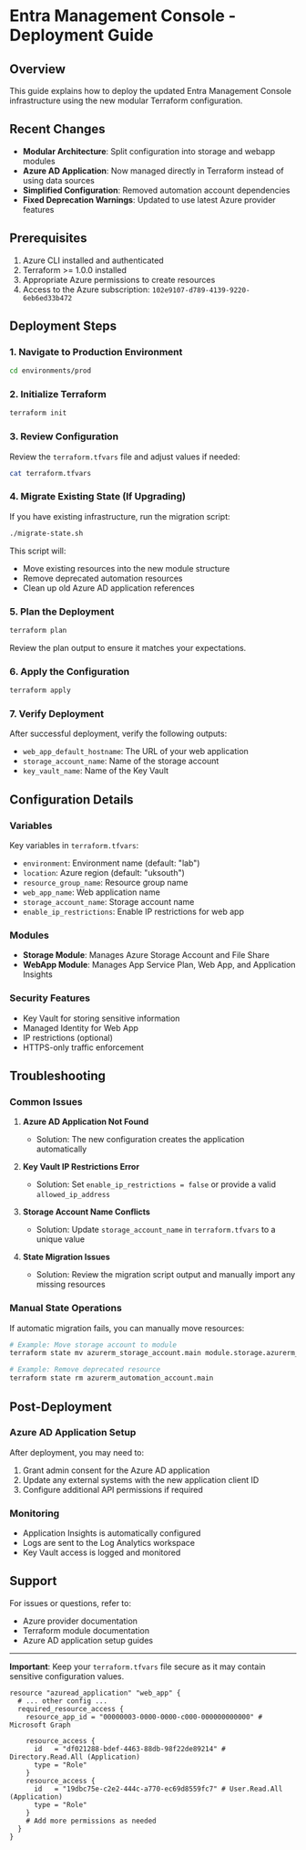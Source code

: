 # Entra Management Console - Deployment Guide

## Overview
This guide explains how to deploy the updated Entra Management Console infrastructure using the new modular Terraform configuration.

## Recent Changes
- **Modular Architecture**: Split configuration into storage and webapp modules
- **Azure AD Application**: Now managed directly in Terraform instead of using data sources
- **Simplified Configuration**: Removed automation account dependencies
- **Fixed Deprecation Warnings**: Updated to use latest Azure provider features

## Prerequisites
1. Azure CLI installed and authenticated
2. Terraform >= 1.0.0 installed
3. Appropriate Azure permissions to create resources
4. Access to the Azure subscription: `102e9107-d789-4139-9220-6eb6ed33b472`

## Deployment Steps

### 1. Navigate to Production Environment
```bash
cd environments/prod
```

### 2. Initialize Terraform
```bash
terraform init
```

### 3. Review Configuration
Review the `terraform.tfvars` file and adjust values if needed:
```bash
cat terraform.tfvars
```

### 4. Migrate Existing State (If Upgrading)
If you have existing infrastructure, run the migration script:
```bash
./migrate-state.sh
```

This script will:
- Move existing resources into the new module structure
- Remove deprecated automation resources
- Clean up old Azure AD application references

### 5. Plan the Deployment
```bash
terraform plan
```

Review the plan output to ensure it matches your expectations.

### 6. Apply the Configuration
```bash
terraform apply
```

### 7. Verify Deployment
After successful deployment, verify the following outputs:
- `web_app_default_hostname`: The URL of your web application
- `storage_account_name`: Name of the storage account
- `key_vault_name`: Name of the Key Vault

## Configuration Details

### Variables
Key variables in `terraform.tfvars`:
- `environment`: Environment name (default: "lab")
- `location`: Azure region (default: "uksouth")
- `resource_group_name`: Resource group name
- `web_app_name`: Web application name
- `storage_account_name`: Storage account name
- `enable_ip_restrictions`: Enable IP restrictions for web app

### Modules
- **Storage Module**: Manages Azure Storage Account and File Share
- **WebApp Module**: Manages App Service Plan, Web App, and Application Insights

### Security Features
- Key Vault for storing sensitive information
- Managed Identity for Web App
- IP restrictions (optional)
- HTTPS-only traffic enforcement

## Troubleshooting

### Common Issues

1. **Azure AD Application Not Found**
   - Solution: The new configuration creates the application automatically

2. **Key Vault IP Restrictions Error**
   - Solution: Set `enable_ip_restrictions = false` or provide a valid `allowed_ip_address`

3. **Storage Account Name Conflicts**
   - Solution: Update `storage_account_name` in `terraform.tfvars` to a unique value

4. **State Migration Issues**
   - Solution: Review the migration script output and manually import any missing resources

### Manual State Operations
If automatic migration fails, you can manually move resources:
```bash
# Example: Move storage account to module
terraform state mv azurerm_storage_account.main module.storage.azurerm_storage_account.main

# Example: Remove deprecated resource
terraform state rm azurerm_automation_account.main
```

## Post-Deployment

### Azure AD Application Setup
After deployment, you may need to:
1. Grant admin consent for the Azure AD application
2. Update any external systems with the new application client ID
3. Configure additional API permissions if required

### Monitoring
- Application Insights is automatically configured
- Logs are sent to the Log Analytics workspace
- Key Vault access is logged and monitored

## Support
For issues or questions, refer to:
- Azure provider documentation
- Terraform module documentation
- Azure AD application setup guides

---

**Important**: Keep your `terraform.tfvars` file secure as it may contain sensitive configuration values. 

```hcl
resource "azuread_application" "web_app" {
  # ... other config ...
  required_resource_access {
    resource_app_id = "00000003-0000-0000-c000-000000000000" # Microsoft Graph

    resource_access {
      id   = "df021288-bdef-4463-88db-98f22de89214" # Directory.Read.All (Application)
      type = "Role"
    }
    resource_access {
      id   = "19dbc75e-c2e2-444c-a770-ec69d8559fc7" # User.Read.All (Application)
      type = "Role"
    }
    # Add more permissions as needed
  }
}
``` 